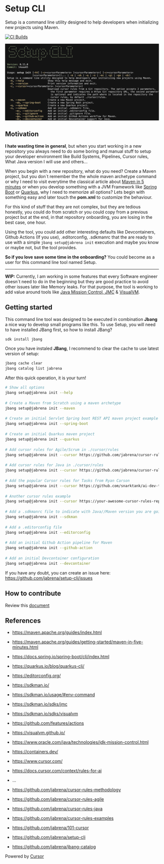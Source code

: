 # Setup CLI

Setup is a command line utility designed to help developers when initializing new projects using Maven.

[![CI Builds](https://github.com/jabrena/setup-cli/actions/workflows/maven.yaml/badge.svg)](https://github.com/jabrena/setup-cli/actions/workflows/maven.yaml)

![](./docs/setup-cli-screenshot.png)

## Motivation

**I hate wasting time in general**, but when you start working in a new repository you always need to do some boring and manual stuff to setup your developer environment like Build Systems, Pipelines, Cursor rules, What Java version I will use and others...

When you begin with a new repository, what do you need? Create a Maven project, but you don´t remember the the whole maven archetype command or why I need to visit everytime the classical article about [Maven in 5 minutes](https://maven.apache.org/guides/getting-started/maven-in-five-minutes.html) or when you develop something with a JVM Framework like [Spring Boot](https://docs.spring.io/spring-boot/cli/index.html) or [Quarkus](https://quarkus.io/blog/quarkus-cli/), why I need to memorize all options? Lets begin with something easy and later touch the **pom.xml** to customize the behaviour.

For this kind of stuff that they are not complex, but they are tedious honestly, you could do from scratch or you could copy from a previous project but at the end, in that repository onboarding, you are losing in the best case, one hour.

Using the tool, you could add other interesting defaults like Devcontainers, Github Actions (If you use), .editorconfig, .sdkmanrc that the are ready to use with a simple `jbang setup@jabrena init` execution and maybe you know or maybe not, but the tool provides.

**So if you love save some time in the onboarding?** You could become as a user for this command line tool named Setup.

---

**WIP:** Currently, I am working in some features that every Software engineer doesn´t need to do in the beginning but they are good practice to avoid other issues later like Memory leaks. For that purpose, the tool is working to add value around tools like [Java Mission Control, JMC](https://www.oracle.com/java/technologies/jdk-mission-control.html) & [VisualVM](https://visualvm.github.io/).

## Getting started

This command line tool was designed to be executed in combination **Jbang** a nice way to develop small programs like this. To use Setup, you will need to have installed JBang first, so how to install JBang?

```bash
sdk install jbang
```

Once you have instaled **JBang**, I recommend to clear the cache to use latest version of setup:

```bash
jbang cache clear
jbang catalog list jabrena
````

After this quick operation, it is your turn!

```bash
# Show all options
jbang setup@jabrena init --help

# Create a Maven from Scratch using a maven archetype
jbang setup@jabrena init --maven

# Create an initial Servlet Spring boot REST API maven project example
jbang setup@jabrena init --spring-boot

# Create an initial Quarkus maven project
jbang setup@jabrena init --quarkus

# Add cursor rules for Agile/Scrum in ./cursor/rules
jbang setup@jabrena init --cursor https://github.com/jabrena/cursor-rules-agile

# Add cursor rules for Java in ./cursor/rules
jbang setup@jabrena init --cursor https://github.com/jabrena/cursor-rules-java

# Add the popular Cursor rules for Tasks from Ryan Carson
jbang setup@jabrena init --cursor https://github.com/snarktank/ai-dev-tasks .

# Another cursor rules example
jbang setup@jabrena init --cursor https://your-awesome-cursor-rules-repository ./cursor/rules

# Add a .sdkmanrc file to indicate with Java//Maven version you are going to use
jbang setup@jabrena init --sdkman

# Add a .editorconfig file
jbang setup@jabrena init --editorconfig

# Add an initial Github Action pipeline for Maven
jbang setup@jabrena init --github-action

# Add an initial Devcontainer configuration
jbang setup@jabrena init --devcontainer
```

If you have any doubt, you can create an issue here: https://github.com/jabrena/setup-cli/issues

## How to contribute

Review this [document](./README-DEV.md)

## References

- https://maven.apache.org/guides/index.html
- https://maven.apache.org/guides/getting-started/maven-in-five-minutes.html
- https://docs.spring.io/spring-boot/cli/index.html
- https://quarkus.io/blog/quarkus-cli/
- https://editorconfig.org/
- https://sdkman.io/
- https://sdkman.io/usage/#env-command
- https://sdkman.io/sdks/jmc
- https://sdkman.io/sdks/visualvm
- https://github.com/features/actions
- https://visualvm.github.io/
- https://www.oracle.com/java/technologies/jdk-mission-control.html
- https://containers.dev/

- https://www.cursor.com/
- https://docs.cursor.com/context/rules-for-ai
- ...
- https://github.com/jabrena/cursor-rules-methodology
- https://github.com/jabrena/cursor-rules-agile
- https://github.com/jabrena/cursor-rules-java
- https://github.com/jabrena/cursor-rules-examples
- https://github.com/jabrena/101-cursor
- https://github.com/jabrena/setup-cli
- https://github.com/jabrena/jbang-catalog

Powered by [Cursor](https://www.cursor.com/)
